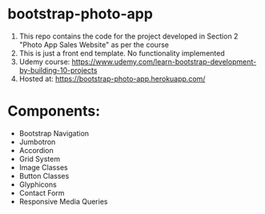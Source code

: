 # bootstrap-photo-app

1. This repo contains the code for the project developed in Section 2 "Photo App Sales Website" as per the course
2. This is just a front end template. No functionality implemented
3. Udemy course: https://www.udemy.com/learn-bootstrap-development-by-building-10-projects
4. Hosted at: https://bootstrap-photo-app.herokuapp.com/

# Components:
* Bootstrap Navigation
* Jumbotron
* Accordion
* Grid System
* Image Classes
* Button Classes
* Glyphicons
* Contact Form
* Responsive Media Queries
